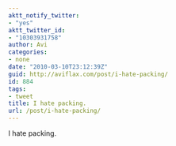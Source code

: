 ```yaml
---
aktt_notify_twitter:
- "yes"
aktt_twitter_id:
- "10303931758"
author: Avi
categories:
- none
date: "2010-03-10T23:12:39Z"
guid: http://aviflax.com/post/i-hate-packing/
id: 884
tags:
- tweet
title: I hate packing.
url: /post/i-hate-packing/
---
```

I hate packing.